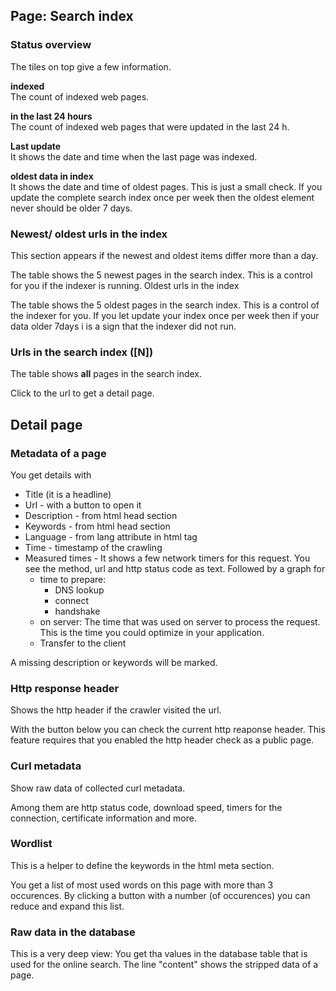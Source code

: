 ## Page: Search index

### Status overview

The tiles on top give a few information.

**indexed**\
The count of indexed web pages.

**in the last 24 hours**\
The count of indexed web pages that were updated in the last 24 h.

**Last update**\
It shows the date and time when the last page was indexed.

**oldest data in index**\
It shows the date and time of oldest pages. This is just a small check. If you update the complete search index once per week then the oldest element never should be older 7 days.

### Newest/ oldest urls in the index

This section appears if the newest and oldest items differ more than a day.

The table shows the 5 newest pages in the search index.
This is a control for you if the indexer is running.
Oldest urls in the index

The table shows the 5 oldest pages in the search index.
This is a control of the indexer for you. If you let update your index once per week then if your data older 7days i is a sign that the indexer did not run. 

### Urls in the search index ([N])

The table shows **all** pages in the search index.

Click to the url to get a detail page.

## Detail page

### Metadata of a page

You get details with 

* Title (it is a headline)
* Url - with a button to open it
* Description - from html head section
* Keywords - from html head section
* Language - from lang attribute in html tag
* Time - timestamp of the crawling
* Measured times - It shows a few network timers for this request. You see the method, url and http status code as text. Followed by a graph for 
  * time to prepare:
    * DNS lookup
    * connect
    * handshake
  * on server: The time that was used on server to process the request. This is the time you could optimize in your application.
  * Transfer to the client

A missing description or keywords will be marked.

### Http response header

Shows the http header if the crawler visited the url.

With the button below you can check the current http reaponse header. This feature requires that you enabled the http header check as a public page.

### Curl metadata

Show raw data of collected curl metadata.

Among them are http status code, download speed, timers for the connection, certificate information and more.

### Wordlist

This is a helper to define the keywords in the html meta section.

You get a list of most used words on this page with more than 3 occurences. By clicking a button with a number (of occurences) you can reduce and expand this list.

### Raw data in the database

This is a very deep view: You get tha values in the database table that is used for the online search. The line "content" shows the stripped data of a page.
